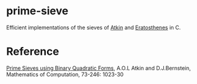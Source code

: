 # prime-sieve
Efficient implementations of the sieves of [Atkin](https://en.wikipedia.org/wiki/Sieve_of_Atkin) and [Eratosthenes](https://en.wikipedia.org/wiki/Sieve_of_Eratosthenes) in C.

# Reference

[Prime Sieves using Binary Quadratic Forms](http://www.ams.org/journals/mcom/2004-73-246/S0025-5718-03-01501-1/S0025-5718-03-01501-1.pdf), A.O.L Atkin and D.J.Bernstein, Mathematics of Computation, 73-246: 1023-30


